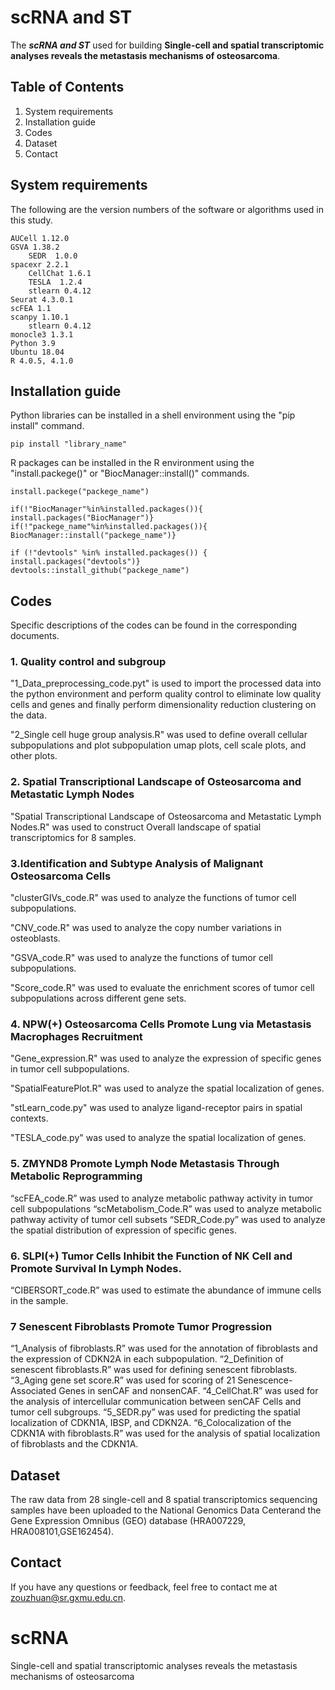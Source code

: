 # scRNA and ST
The ***scRNA and ST*** used for building **Single-cell and spatial transcriptomic analyses reveals the metastasis mechanisms of osteosarcoma**.

## Table of Contents
1. System requirements
2. Installation guide
3. Codes
4. Dataset
5. Contact

## System requirements
The following are the version numbers of the software or algorithms used in this study.

	AUCell 1.12.0
	GSVA 1.38.2
        SEDR  1.0.0
	spacexr 2.2.1
        CellChat 1.6.1
        TESLA  1.2.4
        stlearn 0.4.12
	Seurat 4.3.0.1
	scFEA 1.1
	scanpy 1.10.1
        stlearn 0.4.12
	monocle3 1.3.1
	Python 3.9
 	Ubuntu 18.04
	R 4.0.5, 4.1.0 
 
## Installation guide

Python libraries can be installed in a shell environment using the "pip install" command. 

	pip install "library_name"

R packages can be installed in the R environment using the "install.packege()" or "BiocManager::install()" commands.

	install.packege("packege_name")

	if(!"BiocManager"%in%installed.packages()){ 
	install.packages("BiocManager")}
 	if(!"packege_name"%in%installed.packages()){ 
	BiocManager::install("packege_name")}

	if (!"devtools" %in% installed.packages()) {
  	install.packages("devtools")}
   	devtools::install_github("packege_name")



## Codes
Specific descriptions of the codes can be found in the corresponding documents.

### 1. Quality control and subgroup
"1_Data_preprocessing_code.pyt" is used to import the processed data into the python environment and perform quality control to eliminate low quality cells and genes and finally perform dimensionality reduction clustering on the data.

"2_Single cell huge group analysis.R" was used to define overall cellular subpopulations and plot subpopulation umap plots, cell scale plots, and other plots.

### 2. Spatial Transcriptional Landscape of Osteosarcoma and Metastatic Lymph Nodes

"Spatial Transcriptional Landscape of Osteosarcoma and Metastatic Lymph Nodes.R" was used to construct Overall landscape of spatial transcriptomics for 8 samples.

### 3.Identification and Subtype Analysis of Malignant Osteosarcoma Cells

"clusterGIVs_code.R" was used to analyze the functions of tumor cell subpopulations.

"CNV_code.R" was used to analyze the copy number variations in osteoblasts.

"GSVA_code.R" was used to analyze the functions of tumor cell subpopulations.

"Score_code.R" was used to evaluate the enrichment scores of tumor cell subpopulations across different gene sets.

### 4. NPW(+) Osteosarcoma Cells Promote Lung via Metastasis Macrophages Recruitment 

"Gene_expression.R" was used to analyze the expression of specific genes in tumor cell subpopulations.

"SpatialFeaturePlot.R" was used to analyze the spatial localization of genes.

"stLearn_code.py" was used to analyze ligand-receptor pairs in spatial contexts.

"TESLA_code.py" was used to analyze the spatial localization of genes.

### 5. ZMYND8 Promote Lymph Node Metastasis Through Metabolic Reprogramming
“scFEA_code.R” was used to analyze metabolic pathway activity in tumor cell subpopulations
“scMetabolism_Code.R” was used to analyze metabolic pathway activity of tumor cell subsets
“SEDR_Code.py” was used to analyze the spatial distribution of expression of specific genes.
### 6. SLPI(+) Tumor Cells Inhibit the Function of NK Cell and Promote Survival In Lymph Nodes.
“CIBERSORT_code.R” was used to estimate the abundance of immune cells in the sample.

### 7  Senescent Fibroblasts Promote Tumor Progression
“1_Analysis of fibroblasts.R” was used for the annotation of fibroblasts and the expression of CDKN2A in each subpopulation.
“2_Definition of senescent fibroblasts.R” was used for defining senescent fibroblasts.
“3_Aging gene set score.R” was used for scoring of 21 Senescence-Associated Genes in senCAF and nonsenCAF.
“4_CellChat.R” was used for the analysis of intercellular communication between senCAF Cells and tumor cell subgroups.
“5_SEDR.py” was used for predicting the spatial localization of CDKN1A, IBSP, and CDKN2A.
“6_Colocalization of the CDKN1A with fibroblasts.R” was used for the analysis of spatial localization of fibroblasts and the CDKN1A.

## Dataset
The raw data from 28 single-cell and 8 spatial transcriptomics sequencing samples have been uploaded to the National Genomics Data Centerand the Gene Expression Omnibus (GEO) database (HRA007229, HRA008101,GSE162454).

## Contact
If you have any questions or feedback, feel free to contact me at zouzhuan@sr.gxmu.edu.cn.
# scRNA
Single-cell and spatial transcriptomic analyses reveals the metastasis mechanisms of osteosarcoma

